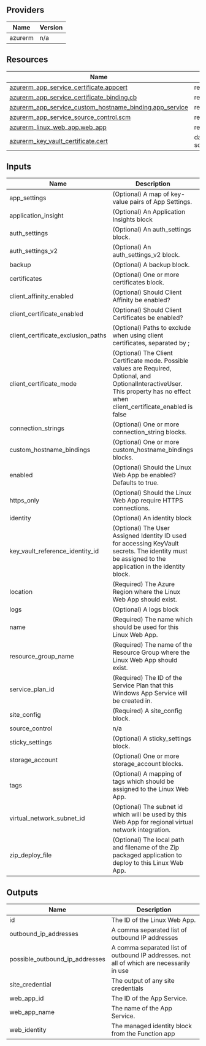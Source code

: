 <!-- BEGIN_TF_DOCS -->


## Providers

| Name | Version |
|------|---------|
| azurerm | n/a |

## Resources

| Name | Type |
|------|------|
| [azurerm_app_service_certificate.appcert](https://registry.terraform.io/providers/hashicorp/azurerm/latest/docs/resources/app_service_certificate) | resource |
| [azurerm_app_service_certificate_binding.cb](https://registry.terraform.io/providers/hashicorp/azurerm/latest/docs/resources/app_service_certificate_binding) | resource |
| [azurerm_app_service_custom_hostname_binding.app_service](https://registry.terraform.io/providers/hashicorp/azurerm/latest/docs/resources/app_service_custom_hostname_binding) | resource |
| [azurerm_app_service_source_control.scm](https://registry.terraform.io/providers/hashicorp/azurerm/latest/docs/resources/app_service_source_control) | resource |
| [azurerm_linux_web_app.web_app](https://registry.terraform.io/providers/hashicorp/azurerm/latest/docs/resources/linux_web_app) | resource |
| [azurerm_key_vault_certificate.cert](https://registry.terraform.io/providers/hashicorp/azurerm/latest/docs/data-sources/key_vault_certificate) | data source |

## Inputs

| Name | Description | Type | Default | Required |
|------|-------------|------|---------|:--------:|
| app\_settings | (Optional) A map of key-value pairs of App Settings. | `map(string)` | `{}` | no |
| application\_insight | (Optional) An Application Insights block | `any` | `null` | no |
| auth\_settings | (Optional) An auth\_settings block. | `map` | `{}` | no |
| auth\_settings\_v2 | (Optional) An auth\_settings\_v2 block. | `map` | `{}` | no |
| backup | (Optional) A backup block. | `map` | `{}` | no |
| certificates | (Optional) One or more certificates block. | `map` | `{}` | no |
| client\_affinity\_enabled | (Optional) Should Client Affinity be enabled? | `bool` | `false` | no |
| client\_certificate\_enabled | (Optional) Should Client Certificates be enabled? | `bool` | `false` | no |
| client\_certificate\_exclusion\_paths | (Optional) Paths to exclude when using client certificates, separated by ; | `any` | `null` | no |
| client\_certificate\_mode | (Optional) The Client Certificate mode. Possible values are Required, Optional, and OptionalInteractiveUser. This property has no effect when client\_certificate\_enabled is false | `string` | `"Optional"` | no |
| connection\_strings | (Optional) One or more connection\_string blocks. | `map` | `{}` | no |
| custom\_hostname\_bindings | (Optional) One or more custom\_hostname\_bindings blocks. | `map` | `{}` | no |
| enabled | (Optional) Should the Linux Web App be enabled? Defaults to true. | `bool` | `true` | no |
| https\_only | (Optional) Should the Linux Web App require HTTPS connections. | `bool` | `false` | no |
| identity | (Optional) An identity block | `any` | `null` | no |
| key\_vault\_reference\_identity\_id | (Optional) The User Assigned Identity ID used for accessing KeyVault secrets. The identity must be assigned to the application in the identity block. | `any` | n/a | yes |
| location | (Required) The Azure Region where the Linux Web App should exist. | `string` | n/a | yes |
| logs | (Optional) A logs block | `any` | `null` | no |
| name | (Required) The name which should be used for this Linux Web App. | `string` | n/a | yes |
| resource\_group\_name | (Required) The name of the Resource Group where the Linux Web App should exist. | `string` | n/a | yes |
| service\_plan\_id | (Required) The ID of the Service Plan that this Windows App Service will be created in. | `any` | n/a | yes |
| site\_config | (Required) A site\_config block. | `any` | n/a | yes |
| source\_control | n/a | `map` | `{}` | no |
| sticky\_settings | (Optional) A sticky\_settings block. | `any` | `null` | no |
| storage\_account | (Optional) One or more storage\_account blocks. | `map` | `{}` | no |
| tags | (Optional) A mapping of tags which should be assigned to the Linux Web App. | `map(string)` | `{}` | no |
| virtual\_network\_subnet\_id | (Optional) The subnet id which will be used by this Web App for regional virtual network integration. | `any` | `null` | no |
| zip\_deploy\_file | (Optional) The local path and filename of the Zip packaged application to deploy to this Linux Web App. | `string` | `null` | no |

## Outputs

| Name | Description |
|------|-------------|
| id | The ID of the Linux Web App. |
| outbound\_ip\_addresses | A comma separated list of outbound IP addresses |
| possible\_outbound\_ip\_addresses | A comma separated list of outbound IP addresses. not all of which are necessarily in use |
| site\_credential | The output of any site credentials |
| web\_app\_id | The ID of the App Service. |
| web\_app\_name | The name of the App Service. |
| web\_identity | The managed identity block from the Function app |
<!-- END_TF_DOCS -->